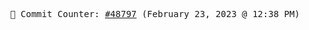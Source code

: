 <p align="center">
    <samp>
        📮 Commit Counter: <a href="https://github.com/Javascript-void0/Javascript-void0/commits/main">#48797</a> (February 23, 2023 @ 12:38 PM)
    </samp>
</p>